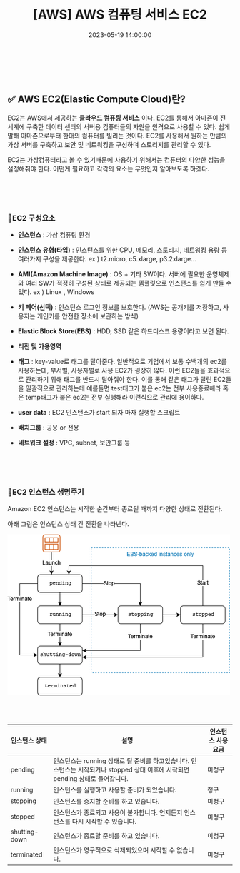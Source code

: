 ﻿---
permalink: /2023-05-19-AWS 컴퓨팅 서비스 EC2/
title: "[AWS] AWS 컴퓨팅 서비스 EC2"
date: 2023-05-19 14:00:00
toc: true
toc_sticky: true
toc_label: "AWS 컴퓨팅 서비스 EC2"
categories:
- AWS
tags:
- 카카오 클라우드 스쿨
- AWS
- EC2
---
<br><br>


## ✅ AWS EC2(Elastic Compute Cloud)란?

EC2는 AWS에서 제공하는 **클라우드 컴퓨팅 서비스** 이다. EC2를 통해서 아마존이 전 세계에 구축한 데이터 센터의 서버용 컴퓨터들의 자원을 원격으로 사용할 수 있다. 쉽게 말해 아마존으로부터 한대의 컴퓨터를 빌리는 것이다. EC2를 사용해서 원하는 만큼의 가상 서버를 구축하고 보안 및 네트워킹을 구성하며 스토리지를 관리할 수 있다.

EC2는 가상컴퓨터라고 볼 수 있기때문에 사용하기 위해서는  컴퓨터의 다양한 성능을 설정해줘야 한다. 어떤게 필요하고 각각의 요소는 무엇인지 알아보도록 하겠다.

<br><br><br>

### 📌EC2 구성요소

- **인스턴스** : 가상 컴퓨팅 환경

- **인스턴스 유형(타입)** : 인스턴스를 위한 CPU, 메모리, 스토리지, 네트워킹 용량 등 여러가지 구성을 제공한다. ex ) t2.micro, c5.xlarge, p3.2xlarge...

- **AMI(Amazon Machine Image)** : OS + 기타 SW이다. 서버에 필요한 운영체제와 여러 SW가 적정히 구성된 상태로 제공되는 템플릿으로 인스턴스를 쉽게 만들 수 있다. ex ) Linux , Windows

- **키 페어(선택)** : 인스턴스 로그인 정보를 보호한다. (AWS는 공개키를 저장하고, 사용자는 개인키를 안전한 장소에 보관하는 방식)

- **Elastic Block Store(EBS)** : HDD, SSD 같은 하드디스크 용량이라고 보면 된다.

- **리전 및 가용영역**

- **태그** : key-value로 태그를 달아준다. 일반적으로 기업에서 보통 수백개의 ec2를 사용하는데, 부서별, 사용자별로 사용 EC2가 굉장히 많다. 이런 EC2들을 효과적으로 관리하기 위해 태그를 반드시 달아줘야 한다. 이를 통해 같은 태그가 달린 EC2들을 일괄적으로 관리하는데 예를들면 test태그가 붙은 ec2는 전부 사용종료해라 혹은 temp태그가 붙은 ec2는 전부 실행해라 이런식으로 관리에 용이하다.

- **user data** : EC2 인스턴스가 start 되자 마자 실행할 스크립트 

- **배치그룹** : 공용 or 전용

- **네트워크 설정** : VPC, subnet, 보안그룹 등


<br><br><Br>

### 📌EC2 인스턴스 생명주기

Amazon EC2 인스턴스는 시작한 순간부터 종료될 때까지 다양한 상태로 전환된다.

아래 그림은 인스턴스 상태 간 전환을 나타낸다. 
 
 <p align="left">
<img src="https://github.com/idkim97/idkim97.github.io/blob/master/img/ec21.png?raw=true">
</p>

<br><br>

| 인스턴스 상태 | 설명 |	인스턴스 사용 요금|
|--|--|--|
| pending | 인스턴스는 running 상태로 될 준비를 하고있습니다. 인스턴스는 시작되거나 stopped 상태 이후에 시작되면 pending 상태로 들어갑니다. | 미청구 |
| running | 인스턴스를 실행하고 사용할 준비가 되었습니다. | 청구 |
| stopping | 인스턴스를 중지할 준비를 하고 있습니다. | 미청구 |
| stopped | 인스턴스가 종료되고 사용이 불가합니다. 언제든지 인스턴스를 다시 시작할 수 있습니다. | 미청구 |
| shutting-down | 인스턴스가 종료할 준비를 하고 있습니다. | 미청구|
| terminated | 인스턴스가 영구적으로 삭제되었으며 시작할 수 없습니다.| 미청구 |


<br><br><br><br>



